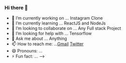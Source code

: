 ### Hi there 👋

- 🔭 I’m currently working on ... Instagram Clone
- 🌱 I’m currently learning ... ReactJS and NodeJs
- 👯 I’m looking to collaborate on ... Any Full stack Project
- 🤔 I’m looking for help with ... Tensorflow
- 💬 Ask me about ... Anything
- 📫 How to reach me: ...[Gmail](atoppo267@gmail.com) [Twitter](https://twitter.com/toppo__avinash)
- 😄 Pronouns: ...
- ⚡ Fun fact: ...
-->

